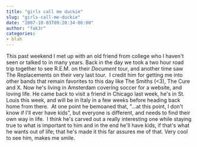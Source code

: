 ```yaml
---
title: "girls call me duckie"
slug: "girls-call-me-duckie"
date: "2007-10-03T09:20:34-06:00"
author: "fak3r"
categories:
- blah
---
```


This past weekend I met up with an old friend from college who I haven't seen or talked to in many years. Back in the day we took a two hour road trip together to see R.E.M. on their _Document_ tour, and another time saw The Replacements on their very last tour.  I credit him for getting me into other bands that remain favorites to this day like The Smiths (<3), The Cure and X. Now he's living in Amsterdam covering soccer for a website, and loving life. He came back to visit a friend in Chicago last week, he's in St. Louis this week, and will be in Italy in a few weeks before heading back home from there.  At one point he bemoaned that, "...at this point, I don't know if I'll ever have kids", but everyone is different, and needs to find their own way in life.  I think he's carved out a really interesting one while staying true to what is important to him and in the end he'll have kids, if that's what he wants out of life; that he's made it this far assures me of that. Very cool to see him, makes me smile.
